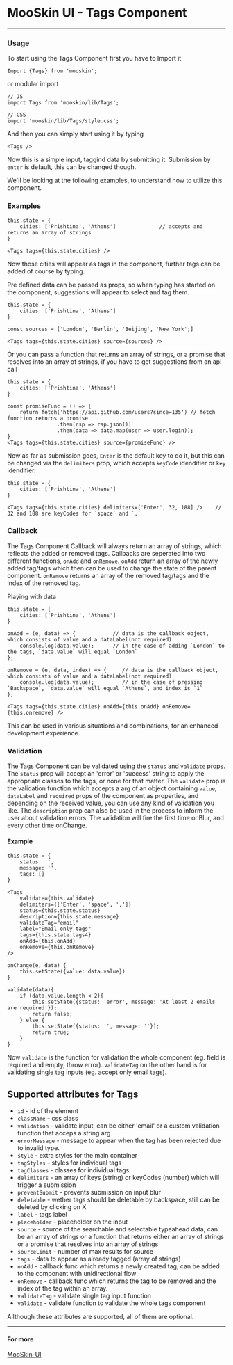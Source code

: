 # MooSkin UI - Tags Component

___

### Usage

To start using the Tags Component first you have to Import it

```
Import {Tags} from 'mooskin';
```
or modular import
```
// JS
import Tags from 'mooskin/lib/Tags';

// CSS
import 'mooskin/lib/Tags/style.css';
```

And then you can simply start using it by typing

```
<Tags />
```

Now this is a simple input, taggind data by submitting it. Submission by `enter` is default, this can be changed though.

We'll be looking at the following examples, to understand how to utilize this component.

### Examples


```
this.state = {
    cities: ['Prishtina', 'Athens']              // accepts and returns an array of strings
}

<Tags tags={this.state.cities} />
```

Now those cities will appear as tags in the component, further tags can be added of course by typing.

Pre defined data can be passed as props, so when typing has started on the component, suggestions will appear to select and tag them.


```
this.state = {
    cities: ['Prishtina', 'Athens']
}

const sources = ['London', 'Berlin', 'Beijing', 'New York';]

<Tags tags={this.state.cities} source={sources} />
```

Or you can pass a function that returns an array of strings, or a promise that resolves into an array of strings, if you have to get suggestions from an api call

```
this.state = {
    cities: ['Prishtina', 'Athens']
}

const promiseFunc = () => {
    return fetch('https://api.github.com/users?since=135') // fetch function returns a promise
                .then(rsp => rsp.json())
                .then(data => data.map(user => user.login));
}
<Tags tags={this.state.cities} source={promiseFunc} />
```

Now as far as submission goes, `Enter` is the default key to do it, but this can be changed via the `delimiters` prop, which accepts `keyCode` idendifier or `key` idendifier.

```
this.state = {
    cities: ['Prishtina', 'Athens']  
}

<Tags tags={this.state.cities} delimiters=['Enter', 32, 188] />    // 32 and 188 are keyCodes for `space` and `,`
```

### Callback

The Tags Component Callback will always return an array of strings, which reflects the added or removed tags. Callbacks are seperated into two different functions, `onAdd` and `onRemove`. `onAdd` return an array of the newly added tag/tags which then can be used to change the state of the parent component. `onRemove` returns an array of the removed tag/tags and the index of the removed tag.

Playing with data
```
this.state = {
    cities: ['Prishtina', 'Athens']
}

onAdd = (e, data) => {            // data is the callback object, which consists of value and a dataLabel(not required)
    console.log(data.value);      // in the case of adding `London` to the tags, `data.value` will equal `London`
};

onRemove = (e, data, index) => {     // data is the callback object, which consists of value and a dataLabel(not required)
    console.log(data.value);         // in the case of pressing `Backspace`, `data.value` will equal `Athens`, and index is `1`
};

<Tags tags={this.state.cities} onAdd={this.onAdd} onRemove={this.onremove} />
```

This can be used in various situations and combinations, for an enhanced development experience.

### Validation

The Tags Component can be validated using the `status` and `validate` props. The `status` prop will accept an 'error' or 'success' string to apply the appropriate classes to the tags, or none for that matter. The `validate` prop is the validation function which accepts a arg of an object containing `value`, `dataLabel` and `required` props of the component as properties, and depending on the received value, you can use any kind of validation you like. The `description` prop can also be used in the process to inform the user about validation errors. The validation will fire the first time onBlur, and every other time onChange.

#### Example

```
this.state = {
    status: '',
    message: '',
    tags: []
}

<Tags
    validate={this.validate}
    delimiters={['Enter', 'space', ',']}
    status={this.state.status}
    description={this.state.message}
    validateTag="email"
    label="Email only tags"
    tags={this.state.tags4}
    onAdd={this.onAdd}
    onRemove={this.onRemove}
/>

onChange(e, data) {
    this.setState({value: data.value})
}

validate(data){
    if (data.value.length < 2){
        this.setState({status: 'error', message: 'At least 2 emails are required'});
        return false;
    } else {
        this.setState({status: '', message: ''});
        return true;
    }
}
```

Now `validate` is the function for validation the whole component (eg. field is required and empty, throw error). `validateTag` on the other hand is for validating single tag inputs (eg. accept only email tags).

<div class="playground-doc">

## Supported attributes for Tags

* `id` - id of the element
* `className` - css class
* `validation` - validate input, can be either 'email' or a custom validation function that acceps a string arg
* `errorMessage` - message to appear when the tag has been rejected due to invalid type.
* `style` - extra styles for the main container
* `tagStyles` - styles for individual tags
* `tagClasses` - classes for individual tags
* `delimiters` - an array of keys (string) or keyCodes (number) which will trigger a submission
* `preventSubmit` - prevents submission on input blur
* `deletable` - wether tags should be deletable by backspace, still can be deleted by clicking on X
* `label` - tags label
* `placeholder` - placeholder on the input
* `source` - source of the searchable and selectable typeahead data, can be an array of strings or a function that returns either an array of strings or a promise that resolves into an array of strings
* `sourceLimit` - number of max results for source
* `tags` - data to appear as already tagged (array of strings)
* `onAdd` - callback func which returns a newly created tag, can be added to the component with unidirectional flow
* `onRemove` - callback func which returns the tag to be removed and the index of the tag within an array.
* `validateTag` - validate single tag input function
* `validate` - validate function to validate the whole tags component

</div>

Allthough these attributes are supported, all of them are optional.

___

#### For more

[MooSkin-UI](https://github.com/moosend/mooskin-ui)